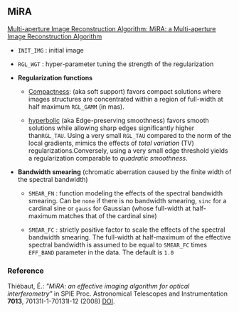 ## MiRA

[Multi-aperture Image Reconstruction Algorithm: MiRA: a Multi-aperture Image Reconstruction Algorithm](https://github.com/emmt/MiRA)

- `INIT_IMG` : initial image
  
- `RGL_WGT` : hyper-parameter tuning the strength of the regularization
  
- **Regularization functions**
  
  - <u>Compactness</u>: (aka soft support) favors compact solutions where images structures are concentrated within a region of full-width at half maximum `RGL_GAMM` (in mas).
    
  - <u>hyperbolic</u> (aka Edge-preserving smoothness) favors smooth solutions while allowing sharp edges significantly higher than`RGL_TAU`. Using a very small `RGL_TAU` compared to the norm of the local gradients, mimics the effects of *total variation* (TV) regularizations.Conversely, using a very small edge threshold yields a regularization comparable to *quadratic smoothness*.
    
- **Bandwidth smearing** (chromatic aberration caused by the finite width of the spectral bandwidth)
  
  - `SMEAR_FN` : function modeling the effects of the spectral bandwidth smearing. Can be `none` if there is no bandwidth smearing, `sinc` for a cardinal sine or `gauss` for Gaussian (whose full-width at half-maximum matches that of the cardinal sine)
    
  - `SMEAR_FC` : strictly positive factor to scale the effects of the spectral bandwidth smearing. The full-width at half-maximum of the effective spectral bandwidth is assumed to be equal to `SMEAR_FC` times `EFF_BAND` parameter in the data. The default is `1.0`

### Reference
Thiébaut, É.: *"MiRA: an effective imaging algorithm for optical interferometry"* in SPIE Proc. Astronomical Telescopes and Instrumentation **7013**, 70131I-1-70131I-12 (2008) [DOI](http://dx.doi.org/10.1117/12.788822).
